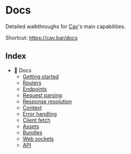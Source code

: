 # Docs

Detailed walkthroughs for [Cav](https://github.com/connorlogin/cav)'s main
capabilities.

Shortcut: https://cav.bar/docs

## Index

- 📍 Docs
  - [Getting started](./getting-started.md)
  - [Routers](./routers.md)
  - [Endpoints](./endpoints.md)
  - [Request parsing](./request-parsing.md)
  - [Response resolution](./response-resolution.md)
  - [Context](./context.md)
  - [Error handling](./error-handling.md)
  - [Client fetch](./client-fetch.md)
  - [Assets](./assets.md)
  - [Bundles](./bundles.md)
  - [Web sockets](./web-sockets.md)
  - [API](./api.md)